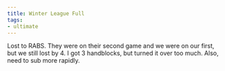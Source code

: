 ```yaml
---
title: Winter League Full
tags:
- ultimate
---
```


Lost to RABS. They were on their second game and we were on our first, but we still lost by 4. I got 3 handblocks, but turned it over too much. Also, need to sub more rapidly.
